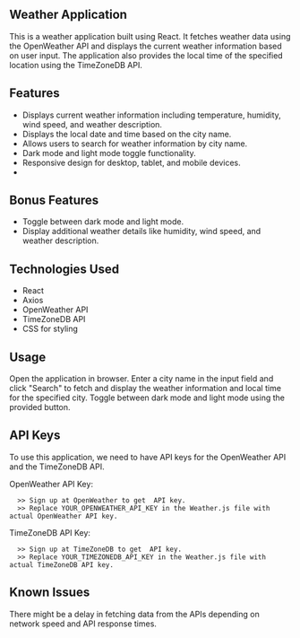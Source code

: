 ## Weather Application

This is a weather application built using React. It fetches weather data using the OpenWeather API and displays the current weather information based on user input. The application also provides the local time of the specified location using the TimeZoneDB API.

## Features

- Displays current weather information including temperature, humidity, wind speed, and weather description.
- Displays the local date and time based on the city name.
- Allows users to search for weather information by city name.
- Dark mode and light mode toggle functionality.
- Responsive design for desktop, tablet, and mobile devices.
- 
## Bonus Features

- Toggle between dark mode and light mode.
- Display additional weather details like humidity, wind speed, and weather description.

## Technologies Used

- React
- Axios
- OpenWeather API
- TimeZoneDB API
- CSS for styling

## Usage
Open the application in browser.
Enter a city name in the input field and click "Search" to fetch and display the weather information and local time for the specified city.
Toggle between dark mode and light mode using the provided button.

## API Keys
To use this application, we need to have API keys for the OpenWeather API and the TimeZoneDB API.

  OpenWeather API Key:

      >> Sign up at OpenWeather to get  API key.
      >> Replace YOUR_OPENWEATHER_API_KEY in the Weather.js file with  actual OpenWeather API key.

  TimeZoneDB API Key:

      >> Sign up at TimeZoneDB to get  API key.
      >> Replace YOUR_TIMEZONEDB_API_KEY in the Weather.js file with  actual TimeZoneDB API key.


## Known Issues

 There might be a delay in fetching data from the APIs depending on network speed and API response times.
      
